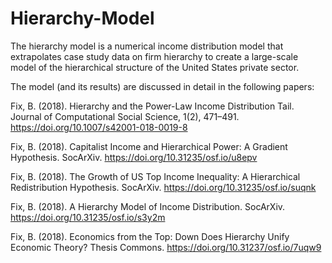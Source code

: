# Hierarchy-Model

The hierarchy model is a numerical income distribution model that extrapolates case study data on firm hierarchy to create a large-scale model of the hierarchical structure of the United States private sector.

The model (and its results) are discussed in detail in the following papers:

Fix, B. (2018). Hierarchy and the Power-Law Income Distribution Tail. Journal of Computational Social Science, 1(2), 471–491. https://doi.org/10.1007/s42001-018-0019-8


Fix, B. (2018). Capitalist Income and Hierarchical Power: A Gradient Hypothesis. SocArXiv. https://doi.org/10.31235/osf.io/u8epv


Fix, B. (2018). The Growth of US Top Income Inequality: A Hierarchical Redistribution Hypothesis. SocArXiv. https://doi.org/10.31235/osf.io/suqnk


Fix, B. (2018). A Hierarchy Model of Income Distribution. SocArXiv. https://doi.org/10.31235/osf.io/s3y2m

Fix, B. (2018). Economics from the Top: Down Does Hierarchy Unify Economic Theory? Thesis Commons. https://doi.org/10.31237/osf.io/7uqw9




